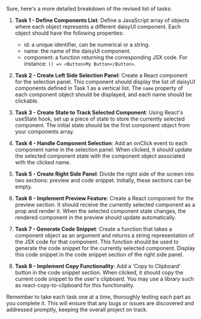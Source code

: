 Sure, here's a more detailed breakdown of the revised list of tasks:

1. **Task 1 - Define Components List**: Define a JavaScript array of objects where each object represents a different daisyUI component. Each object should have the following properties:
    - id: a unique identifier, can be numerical or a string.
    - name: the name of the daisyUI component.
    - component: a function returning the corresponding JSX code. For instance: `() => <Button>My Button</Button>`.

2. **Task 2 - Create Left Side Selection Panel**: Create a React component for the selection panel. This component should display the list of daisyUI components defined in Task 1 as a vertical list. The `name` property of each component object should be displayed, and each name should be clickable.

3. **Task 3 - Create State to Track Selected Component**: Using React's useState hook, set up a piece of state to store the currently selected component. The initial state should be the first component object from your components array.

4. **Task 4 - Handle Component Selection**: Add an onClick event to each component name in the selection panel. When clicked, it should update the selected component state with the component object associated with the clicked name.

5. **Task 5 - Create Right Side Panel**: Divide the right side of the screen into two sections: preview and code snippet. Initially, these sections can be empty.

6. **Task 6 - Implement Preview Feature**: Create a React component for the preview section. It should receive the currently selected component as a prop and render it. When the selected component state changes, the rendered component in the preview should update automatically.

7. **Task 7 - Generate Code Snippet**: Create a function that takes a component object as an argument and returns a string representation of the JSX code for that component. This function should be used to generate the code snippet for the currently selected component. Display this code snippet in the code snippet section of the right side panel.

8. **Task 8 - Implement Copy Functionality**: Add a 'Copy to Clipboard' button in the code snippet section. When clicked, it should copy the current code snippet to the user's clipboard. You may use a library such as react-copy-to-clipboard for this functionality.

Remember to take each task one at a time, thoroughly testing each part as you complete it. This will ensure that any bugs or issues are discovered and addressed promptly, keeping the overall project on track.